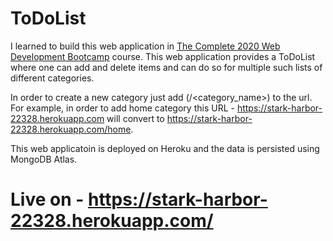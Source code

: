 # ToDoList
I learned to build this web application in [The Complete 2020 Web Development Bootcamp](https://www.udemy.com/course/the-complete-web-development-bootcamp/) course. This web application provides a ToDoList where one can add and delete items and can do so for multiple such lists of different categories. 

In order to create a new category just add (/<category_name>) to the url. For example, in order to add home category this URL - https://stark-harbor-22328.herokuapp.com will convert to https://stark-harbor-22328.herokuapp.com/home.

This web applicatoin is deployed on Heroku and the data is persisted using MongoDB Atlas.

# Live on - https://stark-harbor-22328.herokuapp.com/
